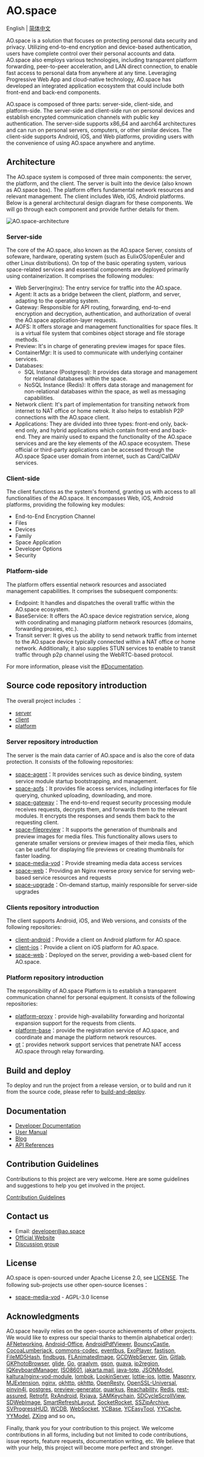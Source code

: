 # AO.space

English | [简体中文](./README_cn.md)

AO.space is a solution that focuses on protecting personal data security and privacy. Utilizing end-to-end encryption and device-based authentication, users have complete control over their personal accounts and data. AO.space also employs various technologies, including transparent platform forwarding, peer-to-peer acceleration, and LAN direct connection, to enable fast access to personal data from anywhere at any time. Leveraging Progressive Web App and cloud-native technology, AO.space has developed an integrated application ecosystem that could include both front-end and back-end components.

AO.space is composed of three parts: server-side, client-side, and platform-side. The server-side and client-side run on personal devices and establish encrypted communication channels with public key authentication. The server-side supports x86_64 and aarch64 architectures and can run on personal servers, computers, or other similar devices. The client-side supports Android, iOS, and Web platforms, providing users with the convenience of using AO.space anywhere and anytime.

## Architecture

The AO.space system is composed of three main components: the server, the platform, and the client. The server is built into the device (also known as AO.space box). The platform offers fundamental network resources and relevant management. The client includes Web, iOS, Android platforms. Below is a general architectural design diagram for these components. We will go through each component and provide further details for them.

![AO.space-architecture](./assets/architecture.png)

### Server-side

The core of the AO.space, also known as the AO.space Server, consists of sofeware, hardware, operating system (such as EulixOS/openEuler and other Linux distributions). On top of the basic operating system, various space-related services and essential components are deployed primarily using containerization. It comprises the following modules:

- Web Server(nginx): The entry service for traffic into the AO.space.
- Agent: It acts as a bridge between the client, platform, and server, adapting to the operating system.
- Gateway: Responsible for API routing, forwarding, end-to-end encryption and decryption, authentication, and authorization of overal the AO.space application-layer requests.
- AOFS: It offers storage and management functionalities for space files. It is a virtual file system that combines object storage and file storage methods.
- Preview: It's in charge of generating preview images for space files.
- ContainerMgr: It is used to communicate with underlying container services.
- Databases:
  - SQL Instance (Postgresql): It provides data storage and management for relational databases within the space.
  - NoSQL Instance (Redis): It offers data storage and management for non-relational databases within the space, as well as messaging capabilities.
- Network client: It's part of implementation for transiting network from internet to NAT office or home netrok. It also helps to establish P2P connections with the AO.space client.
- Applications: They are divided into three types: front-end only, back-end only, and hybrid applications which contain front-end and back-end. They are mainly used to expand the functionality of the AO.space services and are the key elements of the AO.space ecosystem. These official or third-party applications can be accessed through the AO.space Space user domain from internet, such as Card/CalDAV services.

### Client-side

The client functions as the system's frontend, granting us with access to all functionalities of the AO.space. It encompasses Web, iOS, Android platforms, providing the following key modules:

- End-to-End Encryption Channel
- Files
- Devices
- Family
- Space Application
- Developer Options
- Security

### Platform-side

The platform offers essential network resources and associated management capabilities. It comprises the subsequent components:

- Endpoint: It handles and dispatches the overall traffic within the AO.space ecosystem.
- BaseService: It offers the AO.space device registration service, along with coordinating and managing platform network resources (domains, forwarding proxies, etc.).
- Transit server: It gives us the ability to send network traffic from internet to the AO.space device typically connected within a NAT office or home network. Additionally, it also supplies STUN services to enable to transit traffic through p2p channel using the WebRTC-based protocol.

For more information, please visit the [#Documentation](#documentation).

## Source code repository introduction

The overall project includes ：

- [server](./server/)
- [client](./client/)
- [platform](./platform/)

### Server repository introduction

The server is the main data carrier of AO.space and is also the core of data protection. It consists of the following repositories:
  
- [space-agent](https://github.com/ao-space/space-agent)：It provides services such as device binding, system service module startup bootstrapping, and management.
- [space-aofs](https://github.com/ao-space/space-aofs)：It provides file access services, including interfaces for file querying, chunked uploading, downloading, and more.
- [space-gateway](https://github.com/ao-space/space-gateway)：The end-to-end request security processing module receives requests, decrypts them, and forwards them to the relevant modules. It encrypts the responses and sends them back to the requesting client.
- [space-filepreview](https://github.com/ao-space/space-filepreview)：It supports the generation of thumbnails and preview images for media files. This functionality allows users to generate smaller versions or preview images of their media files, which can be useful for displaying file previews or creating thumbnails for faster loading.
- [space-media-vod](https://github.com/ao-space/space-media-vod)：Provide streaming media data access services
- [space-web](https://github.com/ao-space/space-web)：Providing an Nginx reverse proxy service for serving web-based service resources and requests
- [space-upgrade](https://github.com/ao-space/space-upgrade)：On-demand startup, mainly responsible for server-side upgrades

### Clients repository introduction

The client supports Android, iOS, and Web versions, and consists of the following repositories:

- [client-android](https://github.com/ao-space/client-android)：Provide a client on Android platform for AO.space.
- [client-ios](https://github.com/ao-space/client-ios)：Provide a client on iOS platform for AO.space.
- [space-web](https://github.com/ao-space/space-web)：Deployed on the server, providing a web-based client for AO.space.

### Platform repository introduction

The responsibility of AO.space Platform is to establish a transparent communication channel for personal equipment. It consists of the following repositories:

- [platform-proxy](https://github.com/ao-space/platform-proxy)：provide high-availability forwarding and horizontal expansion support for the requests from clients.
- [platform-base](https://github.com/ao-space/platform-base)：provide the registration service of AO.space, and coordinate and manage the platform network resources.
- [gt](https://github.com/ao-space/gt)：provides network support services that penetrate NAT access AO.space through relay forwarding.

## Build and deploy

To deploy and run the project from a release version, or to build and run it from the source code, please refer to [build-and-deploy](./docs/en/build-and-deploy.md).

## Documentation

- [Developer Documentation](https://ao.space/en/docs)
- [User Manual](https://ao.space/en/support/help)
- [Blog](https://ao.space/en/blog)
- [API References](https://github.com/ao-space/api-doc)

## Contribution Guidelines

Contributions to this project are very welcome. Here are some guidelines and suggestions to help you get involved in the project.

[Contribution Guidelines](./docs/en/contribution-guidelines.md)

## Contact us

- Email: <developer@ao.space>
- [Official Website](https://ao.space)
- [Discussion group](https://slack.ao.space)

## License

AO.space is open-sourced under Apache License 2.0, see [LICENSE](./LICENSE). The following sub-projects use other open-source licenses：

- [space-media-vod](https://github.com/ao-space/space-media-vod) -  AGPL-3.0 license

## Acknowledgments

AO.space heavily relies on the open-source achievements of other projects. We would like to express our special thanks to them(in alphabetical order):
[AFNetworking](https://github.com/AFNetworking/AFNetworking), [Android-Office](https://github.com/zjtone/Android-Office), [AndroidPdfViewer](https://github.com/barteksc/AndroidPdfViewer), [BouncyCastle](https://github.com/bcgit/bc-java), [CocoaLumberjack](https://github.com/CocoaLumberjack/CocoaLumberjack), [commons-codec](https://commons.apache.org/proper/commons-codec/), [eventbus](https://github.com/greenrobot/EventBus), [ExoPlayer](https://github.com/google/ExoPlayer), [fastjson](https://github.com/alibaba/fastjson), [FileMD5Hash](https://github.com/JoeKun/FileMD5Hash), [findbugs](https://findbugs.sourceforge.net/), [FLAnimatedImage](https://github.com/Flipboard/FLAnimatedImage), [GCDWebServer](https://github.com/swisspol/GCDWebServer), [Gin](https://github.com/gin-gonic/gin), [Gitlab](https://about.gitlab.com/), [GKPhotoBrowser](https://github.com/QuintGao/GKPhotoBrowser), [glide](https://github.com/bumptech/glide), [Go](https://github.com/golang/go), [graalvm](https://github.com/graalvm), [gson](https://github.com/google/gson), [guava](https://github.com/google/guava), [ip2region](https://github.com/lionsoul2014/ip2region), [IQKeyboardManager](https://github.com/hackiftekhar/IQKeyboardManager), [ISO8601](https://github.com/erlsci/iso8601), [jakarta.mail](https://github.com/jakartaee/mail-api), [java-totp](https://github.com/samdjstevens/java-totp), [JSONModel](https://github.com/jsonmodel/jsonmodel), [kaltura/nginx-vod-module](https://github.com/kaltura/nginx-vod-module), [lombok](https://github.com/projectlombok/lombok), [LookinServer](https://github.com/QMUI/LookinServer), [lottie-ios](https://github.com/airbnb/lottie-ios), [lottie](https://github.com/airbnb/lottie-android), [Masonry](https://github.com/SnapKit/Masonry), [MJExtension](https://github.com/CoderMJLee/MJExtension), [nginx](http://nginx.org), [okhttp](https://github.com/square/okhttp), [okhttp](https://github.com/square/okhttp), [OpenResty](https://github.com/openresty/), [OpenSSL-Universal](https://github.com/cute/OpenSSL-Universal), [pinyin4j](https://github.com/belerweb/pinyin4j), [postgres](https://github.com/postgres/postgres), [preview-generator](https://github.com/algoo/preview-generator), [quarkus](https://github.com/quarkusio/quarkus), [Reachability](https://github.com/tonymillion/Reachability), [Redis](https://redis.io/), [rest-assured](https://github.com/rest-assured/rest-assured), [Retrofit](https://github.com/square/retrofit), [RxAndroid](https://github.com/ReactiveX/RxAndroid), [Rxjava](https://github.com/ReactiveX/RxJava), [SAMKeychain](https://github.com/soffes/SAMKeychain), [SDCycleScrollView](https://github.com/gsdios/SDCycleScrollView), [SDWebImage](https://github.com/SDWebImage/SDWebImage), [SmartRefreshLayout](https://github.com/scwang90/SmartRefreshLayout), [SocketRocket](https://github.com/facebookincubator/SocketRocket), [SSZipArchive](https://github.com/wuhaiwei/SSZipArchive), [SVProgressHUD](https://github.com/SVProgressHUD/SVProgressHUD), [WCDB](https://github.com/Tencent/wcdb), [WebSocket](https://github.com/TooTallNate/Java-WebSocket), [YCBase](https://github.com/ungacy/YCBase), [YCEasyTool](https://github.com/ungacy/YCEasyTool), [YYCache](https://github.com/ibireme/YYCache), [YYModel](https://github.com/ibireme/YYModel), [ZXing](https://github.com/zxing/zxing) and so on。

Finally, thank you for your contribution to this project. We welcome contributions in all forms, including but not limited to code contributions, issue reports, feature requests, documentation writing, etc. We believe that with your help, this project will become more perfect and stronger.

